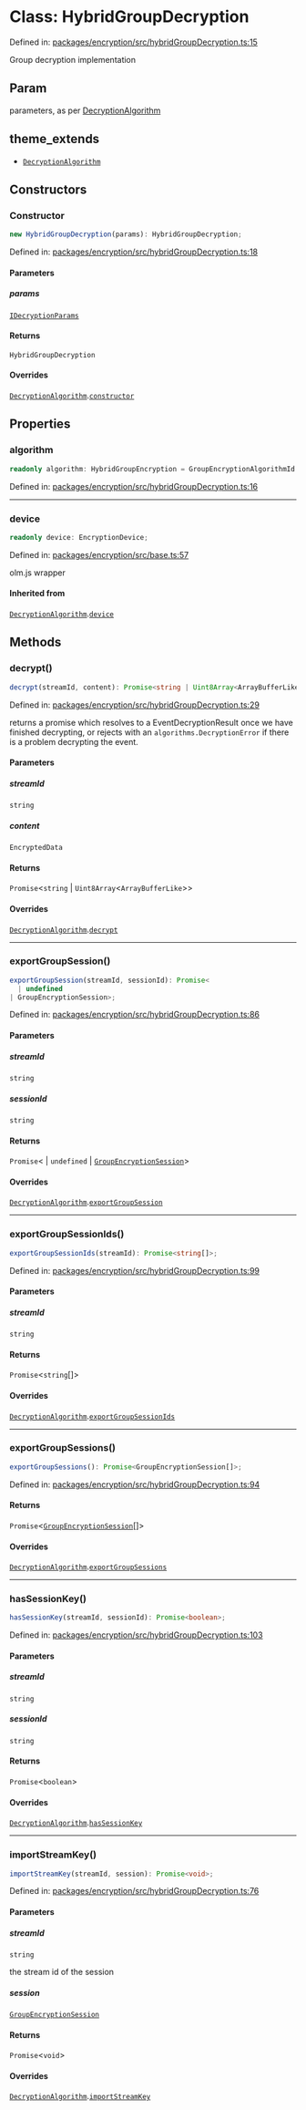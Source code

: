 # Class: HybridGroupDecryption

Defined in: [packages/encryption/src/hybridGroupDecryption.ts:15](https://github.com/towns-protocol/towns/blob/0db1fd0ac7258e8db8cedfb6183e8eade8284fa1/packages/encryption/src/hybridGroupDecryption.ts#L15)

Group decryption implementation

## Param

parameters, as per [DecryptionAlgorithm](DecryptionAlgorithm.md)

## theme_extends

- [`DecryptionAlgorithm`](DecryptionAlgorithm.md)

## Constructors

### Constructor

```ts
new HybridGroupDecryption(params): HybridGroupDecryption;
```

Defined in: [packages/encryption/src/hybridGroupDecryption.ts:18](https://github.com/towns-protocol/towns/blob/0db1fd0ac7258e8db8cedfb6183e8eade8284fa1/packages/encryption/src/hybridGroupDecryption.ts#L18)

#### Parameters

##### params

[`IDecryptionParams`](../interfaces/IDecryptionParams.md)

#### Returns

`HybridGroupDecryption`

#### Overrides

[`DecryptionAlgorithm`](DecryptionAlgorithm.md).[`constructor`](DecryptionAlgorithm.md#constructor)

## Properties

### algorithm

```ts
readonly algorithm: HybridGroupEncryption = GroupEncryptionAlgorithmId.HybridGroupEncryption;
```

Defined in: [packages/encryption/src/hybridGroupDecryption.ts:16](https://github.com/towns-protocol/towns/blob/0db1fd0ac7258e8db8cedfb6183e8eade8284fa1/packages/encryption/src/hybridGroupDecryption.ts#L16)

***

### device

```ts
readonly device: EncryptionDevice;
```

Defined in: [packages/encryption/src/base.ts:57](https://github.com/towns-protocol/towns/blob/0db1fd0ac7258e8db8cedfb6183e8eade8284fa1/packages/encryption/src/base.ts#L57)

olm.js wrapper

#### Inherited from

[`DecryptionAlgorithm`](DecryptionAlgorithm.md).[`device`](DecryptionAlgorithm.md#device)

## Methods

### decrypt()

```ts
decrypt(streamId, content): Promise<string | Uint8Array<ArrayBufferLike>>;
```

Defined in: [packages/encryption/src/hybridGroupDecryption.ts:29](https://github.com/towns-protocol/towns/blob/0db1fd0ac7258e8db8cedfb6183e8eade8284fa1/packages/encryption/src/hybridGroupDecryption.ts#L29)

returns a promise which resolves to a
EventDecryptionResult once we have finished
decrypting, or rejects with an `algorithms.DecryptionError` if there is a
problem decrypting the event.

#### Parameters

##### streamId

`string`

##### content

`EncryptedData`

#### Returns

`Promise`\<`string` \| `Uint8Array`\<`ArrayBufferLike`\>\>

#### Overrides

[`DecryptionAlgorithm`](DecryptionAlgorithm.md).[`decrypt`](DecryptionAlgorithm.md#decrypt)

***

### exportGroupSession()

```ts
exportGroupSession(streamId, sessionId): Promise<
  | undefined
| GroupEncryptionSession>;
```

Defined in: [packages/encryption/src/hybridGroupDecryption.ts:86](https://github.com/towns-protocol/towns/blob/0db1fd0ac7258e8db8cedfb6183e8eade8284fa1/packages/encryption/src/hybridGroupDecryption.ts#L86)

#### Parameters

##### streamId

`string`

##### sessionId

`string`

#### Returns

`Promise`\<
  \| `undefined`
  \| [`GroupEncryptionSession`](../interfaces/GroupEncryptionSession.md)\>

#### Overrides

[`DecryptionAlgorithm`](DecryptionAlgorithm.md).[`exportGroupSession`](DecryptionAlgorithm.md#exportgroupsession)

***

### exportGroupSessionIds()

```ts
exportGroupSessionIds(streamId): Promise<string[]>;
```

Defined in: [packages/encryption/src/hybridGroupDecryption.ts:99](https://github.com/towns-protocol/towns/blob/0db1fd0ac7258e8db8cedfb6183e8eade8284fa1/packages/encryption/src/hybridGroupDecryption.ts#L99)

#### Parameters

##### streamId

`string`

#### Returns

`Promise`\<`string`[]\>

#### Overrides

[`DecryptionAlgorithm`](DecryptionAlgorithm.md).[`exportGroupSessionIds`](DecryptionAlgorithm.md#exportgroupsessionids)

***

### exportGroupSessions()

```ts
exportGroupSessions(): Promise<GroupEncryptionSession[]>;
```

Defined in: [packages/encryption/src/hybridGroupDecryption.ts:94](https://github.com/towns-protocol/towns/blob/0db1fd0ac7258e8db8cedfb6183e8eade8284fa1/packages/encryption/src/hybridGroupDecryption.ts#L94)

#### Returns

`Promise`\<[`GroupEncryptionSession`](../interfaces/GroupEncryptionSession.md)[]\>

#### Overrides

[`DecryptionAlgorithm`](DecryptionAlgorithm.md).[`exportGroupSessions`](DecryptionAlgorithm.md#exportgroupsessions)

***

### hasSessionKey()

```ts
hasSessionKey(streamId, sessionId): Promise<boolean>;
```

Defined in: [packages/encryption/src/hybridGroupDecryption.ts:103](https://github.com/towns-protocol/towns/blob/0db1fd0ac7258e8db8cedfb6183e8eade8284fa1/packages/encryption/src/hybridGroupDecryption.ts#L103)

#### Parameters

##### streamId

`string`

##### sessionId

`string`

#### Returns

`Promise`\<`boolean`\>

#### Overrides

[`DecryptionAlgorithm`](DecryptionAlgorithm.md).[`hasSessionKey`](DecryptionAlgorithm.md#hassessionkey)

***

### importStreamKey()

```ts
importStreamKey(streamId, session): Promise<void>;
```

Defined in: [packages/encryption/src/hybridGroupDecryption.ts:76](https://github.com/towns-protocol/towns/blob/0db1fd0ac7258e8db8cedfb6183e8eade8284fa1/packages/encryption/src/hybridGroupDecryption.ts#L76)

#### Parameters

##### streamId

`string`

the stream id of the session

##### session

[`GroupEncryptionSession`](../interfaces/GroupEncryptionSession.md)

#### Returns

`Promise`\<`void`\>

#### Overrides

[`DecryptionAlgorithm`](DecryptionAlgorithm.md).[`importStreamKey`](DecryptionAlgorithm.md#importstreamkey)
